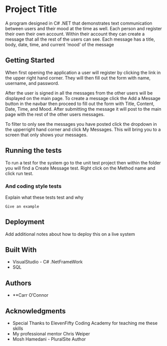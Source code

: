 # Project Title

A program designed in C# .NET that demonstrates text communication between users and their mood at the time as well.  Each person and register their own their own account.  Within their account they can create a message that all the rest of the users can see.  Each message has a title, body, date, time, and current ‘mood’ of the message

## Getting Started

When first opening the application a user will register by clicking the link in the upper right hand corner.  They will then fill out the form with name, username, and password.

After the user is signed in all the messages from the other users will be displayed on the main page.
To create a message click the Add a Message button in the navbar then proceed to fill out the form with Title, Content, Date, Time, and Mood.  After submitting the message it will post to the main page with the rest of the other users messages.

To filter to only see the messages you have posted click the dropdown in the upperright hand corner and click My Messages.  This will bring you to a screen that only shows your messages.


## Running the tests

To run a test for the system go to the unit test project then within the folder you will find a Create Message test.  Right click on the Method name and click run test. 

### And coding style tests

Explain what these tests test and why

```
Give an example
```

## Deployment

Add additional notes about how to deploy this on a live system

## Built With

* VisualStudio - C# .NetFrameWork
* SQL

## Authors

* **Carr O’Connor

## Acknowledgments

* Special Thanks to ElevenFifty Coding Academy for teaching me these skills
* My professional mentor Chris Weiper
* Mosh Hamedani - PluralSite Author
